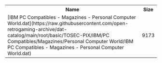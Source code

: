 <table>
<tr><th>Name</th><th>Size</th></tr>
<tr><td>
[IBM PC Compatibles - Magazines - Personal Computer World.dat](https://raw.githubusercontent.com/open-retrogaming-archive/dat-catalog/main/root/basic/TOSEC-PIX/IBM/PC Compatibles/Magazines/Personal Computer World/IBM PC Compatibles - Magazines - Personal Computer World.dat)
</td><td>9173</td></tr>
</table>
